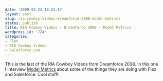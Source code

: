 ```yaml
---
date: '2009-02-23 10:23:17'
layout: post
slug: ria-cowboy-videos-dreamforce-2008-model-metrics
status: publish
title: RIA Cowboy Videos - Dreamforce 2008 - Model Metrics
wordpress_id: '724'
categories:
- Flex
- RIA Cowboy Videos
- Salesforce.com
---
```


This is the last of the RIA Cowboy Videos from Dreamforce 2008.  In this one I interview [Model Metrics](http://www.modelmetrics.com) about some of the things they are doing with Flex and Salesforce.  Cool stuff!


